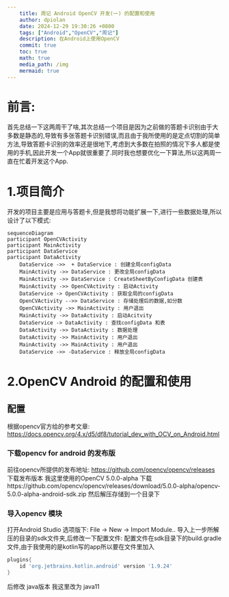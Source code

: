 ```yaml
---
    title: 周记 Android OpenCV 开发(一) 的配置和使用
    author: dpiolan 
    date: 2024-12-29 19:30:26 +0800
    tags: ["Android","OpenCV","周记"]
    description: 在Android上使用OpenCV
    commit: true
    toc: true
    math: true
    media_path: /img
    mermaid: true
---
```


# 前言:
首先总结一下这两周干了啥,其次总结一个项目是因为之前做的答题卡识别由于大多数是静态的,导致有多张答题卡识别错误,而且由于我所使用的是定点切割的简单方法,导致答题卡识别的效率还是很地下,考虑到大多数在拍照的情况下多人都是使用的手机,因此开发一个App就很重要了.同时我也想要优化一下算法,所以这两周一直在忙着开发这个App.

# 1.项目简介
开发的项目主要是应用与答题卡,但是我想将功能扩展一下,进行一些数据处理,所以设计了以下模式:
```mermaid
sequenceDiagram
participant OpenCVActivity
participant MainActivity
participant DataService
participant DataActivity
    DataService ->>  + DataService : 创建全局configData
    MainActivity ->> DataService : 更改全局configData
    MainActivity ->> DataService : CreateSheetByConfigData 创建表
    MainActivity ->> OpenCVActivity : 启动Activity
    DataService -> OpenCVActivity : 获取全局的configData
    OpenCVActivity -->> DataService : 存储处理后的数据,如分数
    OpenCVActivity ->> MainActivity : 用户退出
    MainActivity ->> DataActivity : 启动Acitvity
    DataService -> DataActivity : 查找configData 和表
    DataActivity ->> DataActivity : 数据处理
    DataActivity ->> MainActivity : 用户退出
    MainActivity ->> MainActivity : 用户退出
    DataService ->> -DataService : 释放全局configData
```

# 2.OpenCV Android 的配置和使用
## 配置
根据opencv官方给的参考文章: https://docs.opencv.org/4.x/d5/df8/tutorial_dev_with_OCV_on_Android.html

### 下载opencv for android 的发布版
前往opencv所提供的发布地址: https://github.com/opencv/opencv/releases
下载发布版本 我这里使用的OpenCV 5.0.0-alpha  下载https://github.com/opencv/opencv/releases/download/5.0.0-alpha/opencv-5.0.0-alpha-android-sdk.zip
然后解压存储到一个目录下
### 导入opencv 模块
打开Android Studio 选项版下: File -> New -> Import Module.. 导入上一步所解压的目录的sdk文件夹,后修改一下配置文件: 配置文件在sdk目录下的build.gradle文件,由于我使用的是kotlin写的app所以要在文件里加入
```gradle
plugins{
    id 'org.jetbrains.kotlin.android' version '1.9.24'
}
```
后修改 java版本 我这里改为 java11

